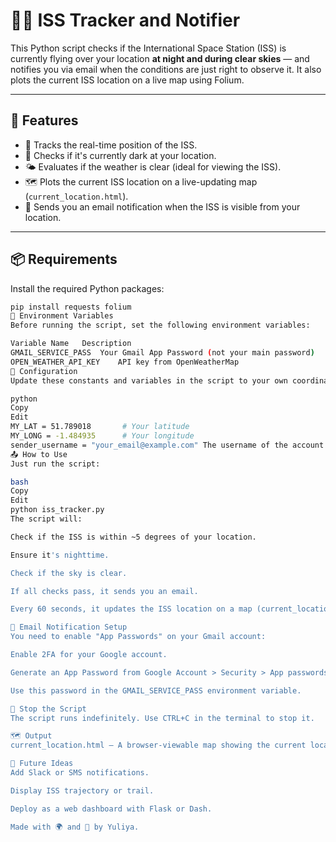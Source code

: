 # 👩‍🚀 ISS Tracker and Notifier

This Python script checks if the International Space Station (ISS) is currently flying over your location **at night and during clear skies** — and notifies you via email when the conditions are just right to observe it. It also plots the current ISS location on a live map using Folium.

---

## 🚀 Features

- 🔭 Tracks the real-time position of the ISS.
- 🌙 Checks if it's currently dark at your location.
- 🌤️ Evaluates if the weather is clear (ideal for viewing the ISS).
- 🗺️ Plots the current ISS location on a live-updating map (`current_location.html`).
- 📧 Sends you an email notification when the ISS is visible from your location.

---

## 📦 Requirements

Install the required Python packages:

```bash
pip install requests folium
🔧 Environment Variables
Before running the script, set the following environment variables:

Variable Name	Description
GMAIL_SERVICE_PASS	Your Gmail App Password (not your main password)
OPEN_WEATHER_API_KEY	API key from OpenWeatherMap
📍 Configuration
Update these constants and variables in the script to your own coordinates:

python
Copy
Edit
MY_LAT = 51.789018       # Your latitude
MY_LONG = -1.484935      # Your longitude
sender_username = "your_email@example.com" The username of the account (gmail, hotmail, etc) from and to which the email will be sent out. (At the moment the program is used to send an email to yourself)
📤 How to Use
Just run the script:

bash
Copy
Edit
python iss_tracker.py
The script will:

Check if the ISS is within ~5 degrees of your location.

Ensure it's nighttime.

Check if the sky is clear.

If all checks pass, it sends you an email.

Every 60 seconds, it updates the ISS location on a map (current_location.html).

📧 Email Notification Setup
You need to enable "App Passwords" on your Gmail account:

Enable 2FA for your Google account.

Generate an App Password from Google Account > Security > App passwords.

Use this password in the GMAIL_SERVICE_PASS environment variable.

🛑 Stop the Script
The script runs indefinitely. Use CTRL+C in the terminal to stop it.

🗺️ Output
current_location.html – A browser-viewable map showing the current location of the ISS.

🧠 Future Ideas
Add Slack or SMS notifications.

Display ISS trajectory or trail.

Deploy as a web dashboard with Flask or Dash.

Made with 🌍 and 🚀 by Yuliya.